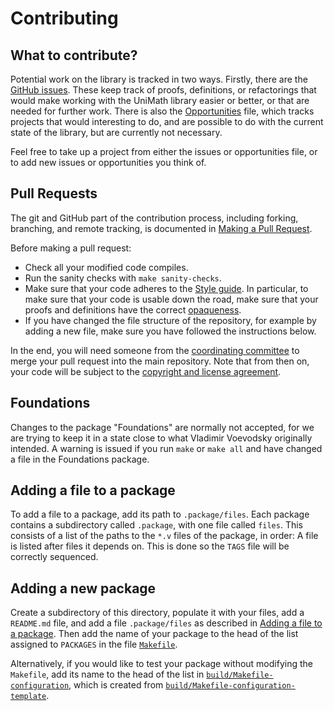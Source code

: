 # Contributing

## What to contribute?
Potential work on the library is tracked in two ways. Firstly, there are the [GitHub issues](https://github.com/UniMath/UniMath/issues). These keep track of proofs, definitions, or refactorings that would make working with the UniMath library easier or better, or that are needed for further work. There is also the [Opportunities](./Opportunities.md) file, which tracks projects that would interesting to do, and are possible to do with the current state of the library, but are currently not necessary.

Feel free to take up a project from either the issues or opportunities file, or to add new issues or opportunities you think of.

## Pull Requests
The git and GitHub part of the contribution process, including forking, branching, and remote tracking, is documented in [Making a Pull Request](Making-a-pull-request).

Before making a pull request:
- Check all your modified code compiles.
- Run the sanity checks with `make sanity-checks`.
- Make sure that your code adheres to the [Style guide](./Style-guide.md). In particular, to make sure that your code is usable down the road, make sure that your proofs and definitions have the correct [opaqueness](./../misc/On-opaqueness.md).
- If you have changed the file structure of the repository, for example by adding a new file, make sure you have followed the instructions below.

In the end, you will need someone from the [coordinating committee](../misc/About-UniMath.md#coordinating-committee) to merge your pull request into the main repository. Note that from then on, your code will be subject to the [copyright and license agreement](../../LICENSE.md).

## Foundations

Changes to the package "Foundations" are normally not accepted, for we are trying to keep it in a state close to what Vladimir Voevodsky originally intended. A warning is issued if you run `make` or `make all` and have changed a file in the Foundations package.

## Adding a file to a package
To add a file to a package, add its path to `.package/files`. Each package contains a subdirectory called `.package`, with one file called `files`. This consists of a list of the paths to the `*.v` files of the package, in order: A file is listed after files it depends on. This is done so the `TAGS` file will be correctly sequenced.

## Adding a new package
Create a subdirectory of this directory, populate it with your files, add a `README.md` file, and add a file `.package/files` as described in [Adding a file to a package](#adding-a-file-to-a-package). Then add the name of your package to the head of the list assigned to `PACKAGES` in the file [`Makefile`](../../Makefile).

Alternatively, if you would like to test your package without modifying the `Makefile`, add its name to the head of the list in [`build/Makefile-configuration`](../../build/Makefile-configuration), which is created from [`build/Makefile-configuration-template`](../../build/Makefile-configuration-template).
